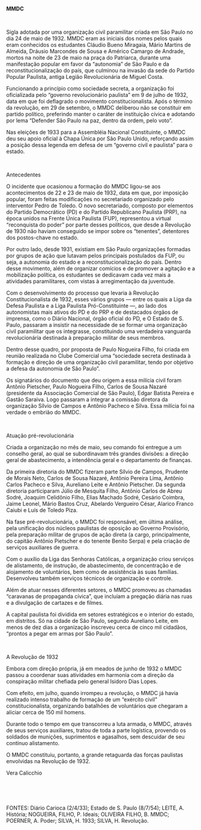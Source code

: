 **MMDC**

 

Sigla adotada por uma organização civil paramilitar criada em São Paulo
no dia 24 de maio de 1932. MMDC eram as iniciais dos nomes pelos quais
eram conhecidos os estudantes Cláudio Bueno Miragaia, Mário Martins de
Almeida, Dráusio Marcondes de Sousa e Américo Camargo de Andrade, mortos
na noite de 23 de maio na praça do Patriarca, durante uma manifestação
popular em favor da “autonomia” de São Paulo e da reconstitucionalização
do país, que culminou na invasão da sede do Partido Popular Paulista,
antiga Legião Revolucionária de Miguel Costa.

Funcionando a princípio como sociedade secreta, a organização foi
oficializada pelo “governo revolucionário paulista” em 9 de julho de
1932, data em que foi deflagrado o movimento constitucionalista. Após o
término da revolução, em 29 de setembro, o MMDC deliberou não se
constituir em partido político, preferindo manter o caráter de
instituição cívica e adotando por lema “Defender São Paulo na paz,
dentro da ordem, pelo voto”.

Nas eleições de 1933 para a Assembléia Nacional Constituinte, o MMDC deu
seu apoio oficial à Chapa Única por São Paulo Unido, reforçando assim a
posição dessa legenda em defesa de um “governo civil e paulista” para o
estado.

 

Antecedentes

O incidente que ocasionou a formação do MMDC ligou-se aos acontecimentos
de 22 e 23 de maio de 1932, data em que, por imposição popular, foram
feitas modificações no secretariado organizado pelo interventor Pedro de
Toledo. O novo secretariado, composto por elementos do Partido
Democrático (PD) e do Partido Republicano Paulista (PRP), na época
unidos na Frente Única Paulista (FUP), representou a virtual
“reconquista do poder” por parte desses políticos, que desde a Revolução
de 1930 não haviam conseguido se impor sobre os “tenentes”, detentores
dos postos-chave no estado.

Por outro lado, desde 1931, existiam em São Paulo organizações formadas
por grupos de ação que lutavam pelos principais postulados da FUP, ou
seja, a autonomia do estado e a reconstitucionalização do país. Dentro
desse movimento, além de organizar comícios e de promover a agitação e a
mobilização política, os estudantes se dedicavam cada vez mais a
atividades paramilitares, com vistas à arregimentação da juventude.

Com o desenvolvimento do processo que levaria à Revolução
Constitucionalista de 1932, esses vários grupos — entre os quais a Liga
da Defesa Paulista e a Liga Paulista Pró-Constituinte —, ao lado dos
autonomistas mais ativos do PD e do PRP e de destacados órgãos de
imprensa, como o Diário Nacional, órgão oficial do PD, e O Estado de S.
Paulo, passaram a insistir na necessidade de se formar uma organização
civil paramilitar que os integrasse, constituindo uma verdadeira
vanguarda revolucionária destinada à preparação militar de seus membros.

Dentro desse quadro, por proposta de Paulo Nogueira Filho, foi criada em
reunião realizada no Clube Comercial uma “sociedade secreta destinada à
formação e direção de uma organização civil paramilitar, tendo por
objetivo a defesa da autonomia de São Paulo”.

Os signatários do documento que deu origem a essa milícia civil foram
Antônio Pietscher, Paulo Nogueira Filho, Carlos de Sousa Nazaré
(presidente da Associação Comercial de São Paulo), Edgar Batista Pereira
e Gastão Saraiva. Logo passaram a integrar a comissão diretora da
organização Sílvio de Campos e Antônio Pacheco e Silva. Essa milícia foi
na verdade o embrião do MMDC.

 

Atuação pré-revolucionária

Criada a organização no mês de maio, seu comando foi entregue a um
conselho geral, ao qual se subordinavam três grandes divisões: a direção
geral de abastecimento, a intendência geral e o departamento de
finanças.

Da primeira diretoria do MMDC fizeram parte Sílvio de Campos, Prudente
de Morais Neto, Carlos de Sousa Nazaré, Antônio Pereira Lima, Antônio
Carlos Pacheco e Silva, Aureliano Leite e Antônio Pietscher. Da segunda
diretoria participaram Júlio de Mesquita Filho, Antônio Carlos de Abreu
Sodré, Joaquim Celidônio Filho, Elias Machado Sodré, Cesário Coimbra,
Jaime Leonel, Mário Bastos Cruz, Abelardo Vergueiro César, Alarico
Franco Caiubi e Luís de Toledo Piza.

Na fase pré-revolucionária, o MMDC foi responsável, em última análise,
pela unificação dos núcleos paulistas de oposição ao Governo Provisório,
pela preparação militar de grupos de ação direta (a cargo,
principalmente, do capitão Antônio Pietscher e do tenente Benito Serpa)
e pela criação de serviços auxiliares de guerra.

Com o auxílio da Liga das Senhoras Católicas, a organização criou
serviços de alistamento, de instrução, de abastecimento, de concentração
e de alojamento de voluntários, bem como de assistência às suas
famílias. Desenvolveu também serviços técnicos de organização e
controle.

Além de atuar nesses diferentes setores, o MMDC promoveu as chamadas
“caravanas de propaganda cívica”, que incluíam a pregação diária nas
ruas e a divulgação de cartazes e de filmes.

A capital paulista foi dividida em setores estratégicos e o interior do
estado, em distritos. Só na cidade de São Paulo, segundo Aureliano
Leite, em menos de dez dias a organização inscreveu cerca de cinco mil
cidadãos, “prontos a pegar em armas por São Paulo”.

 

A Revolução de 1932

Embora com direção própria, já em meados de junho de 1932 o MMDC passou
a coordenar suas atividades em harmonia com a direção da conspiração
militar chefiada pelo general Isidoro Dias Lopes.

Com efeito, em julho, quando irrompeu a revolução, o MMDC já havia
realizado intenso trabalho de formação de um “exército civil”
constitucionalista, organizando batalhões de voluntários que chegaram a
aliciar cerca de 150 mil homens.

Durante todo o tempo em que transcorreu a luta armada, o MMDC, através
de seus serviços auxiliares, tratou de toda a parte logística, provendo
os soldados de munições, suprimentos e agasalhos, sem descuidar de seu
contínuo alistamento.

O MMDC constituiu, portanto, a grande retaguarda das forças paulistas
envolvidas na Revolução de 1932.

Vera Calicchio

 

 

FONTES: Diário Carioca (2/4/33); Estado de S. Paulo (8/7/54); LEITE, A.
História; NOGUEIRA, FILHO, P. Ideais; OLIVEIRA FILHO, B. MMDC; POERNER,
A. Poder; SILVA, H. 1933; SILVA, H. Revolução.

 
